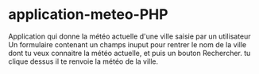 # application-meteo-PHP
Application qui donne la météo actuelle d'une ville saisie par un utilisateur
Un formulaire contenant un champs inuput pour rentrer le nom de la ville dont tu veux connaitre la météo actuelle, et puis un bouton Rechercher. tu clique dessus il te renvoie la météo de la ville.
